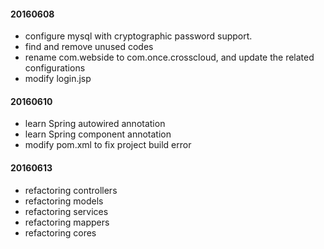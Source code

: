 #### 20160608
- configure mysql with cryptographic password support.
- find and remove unused codes
- rename com.webside to com.once.crosscloud, and update the related configurations
- modify login.jsp

#### 20160610
- learn Spring autowired annotation
- learn Spring component annotation
- modify pom.xml to fix project build error

#### 20160613
- refactoring controllers
- refactoring models
- refactoring services
- refactoring mappers
- refactoring cores
